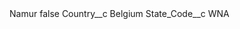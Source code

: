 <?xml version="1.0" encoding="UTF-8"?>
<CustomMetadata xmlns="http://soap.sforce.com/2006/04/metadata" xmlns:xsi="http://www.w3.org/2001/XMLSchema-instance" xmlns:xsd="http://www.w3.org/2001/XMLSchema">
    <label>Namur</label>
    <protected>false</protected>
    <values>
        <field>Country__c</field>
        <value xsi:type="xsd:string">Belgium</value>
    </values>
    <values>
        <field>State_Code__c</field>
        <value xsi:type="xsd:string">WNA</value>
    </values>
</CustomMetadata>
